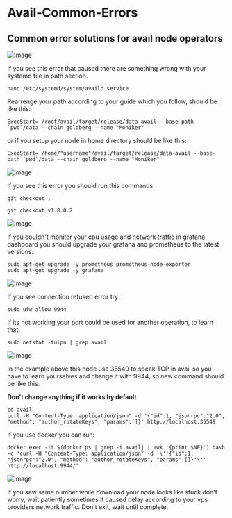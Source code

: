 # Avail-Common-Errors
## Common error solutions for avail node operators


![image](https://github.com/Alping0/Avail-Common-Errors/assets/105454859/e979eb42-6088-44ed-968c-8b15a1253dba)

If you see this error that caused there are something wrong with your systemd file in path section.

```
nano /etc/systemd/system/availd.service
```
Rearrenge your path according to your guide which you follow, should be like this:

```
ExecStart= /root/avail/target/release/data-avail --base-path `pwd`/data --chain goldberg --name "Moniker"
```
or if you setup your node in home directory should be like this:

```
ExecStart= /home/"username"/avail/target/release/data-avail --base-path `pwd`/data --chain goldberg --name "Moniker"
```

![image](https://github.com/Alping0/Avail-Common-Errors/assets/105454859/cc526b28-42c5-4b06-92a1-3300074ad388)

If you see this error you should run this commands:

```
git checkout .
```
```
git checkout v1.8.0.2
```

![image](https://github.com/Alping0/Avail-Common-Errors/assets/105454859/ca00cc92-637c-412e-8730-290128aefdd0)

If you couldn't monitor your cpu usage and network traffic in grafana dashboard you should upgrade your grafana and prometheus to the latest versions:

```
sudo apt-get upgrade -y prometheus prometheus-node-exporter
sudo apt-get upgrade -y grafana
```
![image](https://github.com/Alping0/Avail-Common-Errors/assets/105454859/f91bc93c-82f5-44cc-99b7-955bd5bebdfc)

If you see connection refused error try:

```
sudo ufw allow 9944
```
If its not working your port could be used for another operation, to learn that:

```
sudo netstat -tulpn | grep avail
```
![image](https://github.com/Alping0/Avail-Common-Errors/assets/105454859/799a123f-9cfc-4a31-b246-cbb486c53154)

In the example above this node use 35549 to speak TCP in avail so you have to learn yourselves and change it with 9944, so new command should be like this: 

**Don't change anything if it works by default**

```
cd avail
curl -H "Content-Type: application/json" -d '{"id":1, "jsonrpc":"2.0", "method": "author_rotateKeys", "params":[]}' http://localhost:35549
```
If you use docker you can run:

```
docker exec -it $(docker ps | grep -i availj | awk '{print $NF}') bash -c 'curl -H "Content-Type: application/json" -d '\''{"id":1, "jsonrpc":"2.0", "method": "author_rotateKeys", "params":[]}'\'' http://localhost:9944/'
```

![image](https://github.com/Alping0/Avail-Common-Errors/assets/105454859/4bd72a8b-6678-43d9-affd-b59f7459b718)

If you saw same number while download your node looks like stuck don't worry, wait patiently sometimes it caused delay according to your vps providers network traffic. Don't exit, wait until complete.












